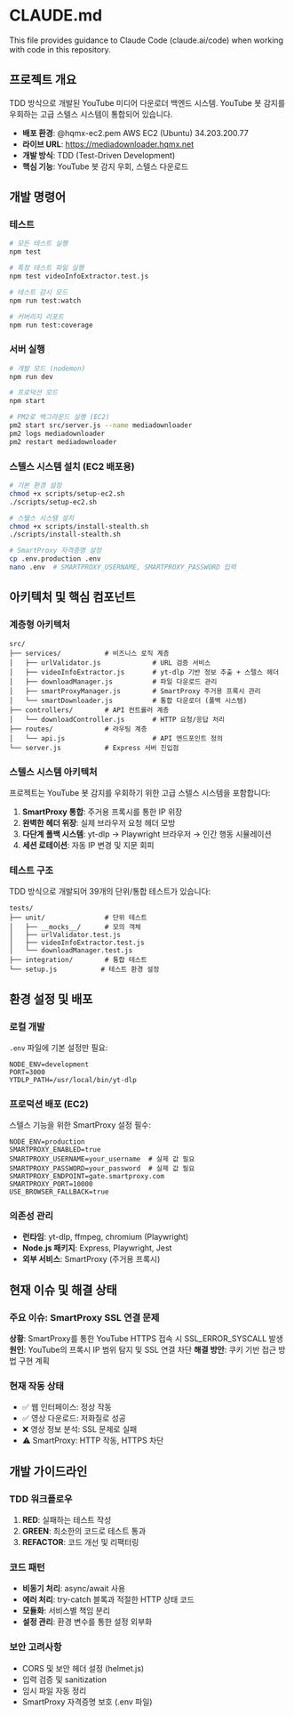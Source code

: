 # CLAUDE.md

This file provides guidance to Claude Code (claude.ai/code) when working with code in this repository.

## 프로젝트 개요

TDD 방식으로 개발된 YouTube 미디어 다운로더 백엔드 시스템. YouTube 봇 감지를 우회하는 고급 스텔스 시스템이 통합되어 있습니다.

- **배포 환경**: @hqmx-ec2.pem AWS EC2 (Ubuntu) 34.203.200.77 
- **라이브 URL**: https://mediadownloader.hqmx.net
- **개발 방식**: TDD (Test-Driven Development)
- **핵심 기능**: YouTube 봇 감지 우회, 스텔스 다운로드

## 개발 명령어

### 테스트
```bash
# 모든 테스트 실행
npm test

# 특정 테스트 파일 실행
npm test videoInfoExtractor.test.js

# 테스트 감시 모드
npm run test:watch

# 커버리지 리포트
npm run test:coverage
```

### 서버 실행
```bash
# 개발 모드 (nodemon)
npm run dev

# 프로덕션 모드
npm start

# PM2로 백그라운드 실행 (EC2)
pm2 start src/server.js --name mediadownloader
pm2 logs mediadownloader
pm2 restart mediadownloader
```

### 스텔스 시스템 설치 (EC2 배포용)
```bash
# 기본 환경 설정
chmod +x scripts/setup-ec2.sh
./scripts/setup-ec2.sh

# 스텔스 시스템 설치
chmod +x scripts/install-stealth.sh
./scripts/install-stealth.sh

# SmartProxy 자격증명 설정
cp .env.production .env
nano .env  # SMARTPROXY_USERNAME, SMARTPROXY_PASSWORD 입력
```

## 아키텍처 및 핵심 컴포넌트

### 계층형 아키텍처
```
src/
├── services/           # 비즈니스 로직 계층
│   ├── urlValidator.js             # URL 검증 서비스
│   ├── videoInfoExtractor.js       # yt-dlp 기반 정보 추출 + 스텔스 헤더
│   ├── downloadManager.js          # 파일 다운로드 관리
│   ├── smartProxyManager.js        # SmartProxy 주거용 프록시 관리
│   └── smartDownloader.js          # 통합 다운로더 (폴백 시스템)
├── controllers/        # API 컨트롤러 계층
│   └── downloadController.js       # HTTP 요청/응답 처리
├── routes/             # 라우팅 계층
│   └── api.js                      # API 엔드포인트 정의
└── server.js           # Express 서버 진입점
```

### 스텔스 시스템 아키텍처
프로젝트는 YouTube 봇 감지를 우회하기 위한 고급 스텔스 시스템을 포함합니다:

1. **SmartProxy 통합**: 주거용 프록시를 통한 IP 위장
2. **완벽한 헤더 위장**: 실제 브라우저 요청 헤더 모방
3. **다단계 폴백 시스템**: yt-dlp → Playwright 브라우저 → 인간 행동 시뮬레이션
4. **세션 로테이션**: 자동 IP 변경 및 지문 회피

### 테스트 구조
TDD 방식으로 개발되어 39개의 단위/통합 테스트가 있습니다:
```
tests/
├── unit/               # 단위 테스트
│   ├── __mocks__/      # 모의 객체
│   ├── urlValidator.test.js
│   ├── videoInfoExtractor.test.js
│   └── downloadManager.test.js
├── integration/        # 통합 테스트
└── setup.js           # 테스트 환경 설정
```

## 환경 설정 및 배포

### 로컬 개발
`.env` 파일에 기본 설정만 필요:
```env
NODE_ENV=development
PORT=3000
YTDLP_PATH=/usr/local/bin/yt-dlp
```

### 프로덕션 배포 (EC2)
스텔스 기능을 위한 SmartProxy 설정 필수:
```env
NODE_ENV=production
SMARTPROXY_ENABLED=true
SMARTPROXY_USERNAME=your_username  # 실제 값 필요
SMARTPROXY_PASSWORD=your_password  # 실제 값 필요
SMARTPROXY_ENDPOINT=gate.smartproxy.com
SMARTPROXY_PORT=10000
USE_BROWSER_FALLBACK=true
```

### 의존성 관리
- **런타임**: yt-dlp, ffmpeg, chromium (Playwright)
- **Node.js 패키지**: Express, Playwright, Jest
- **외부 서비스**: SmartProxy (주거용 프록시)

## 현재 이슈 및 해결 상태

### 주요 이슈: SmartProxy SSL 연결 문제
**상황**: SmartProxy를 통한 YouTube HTTPS 접속 시 SSL_ERROR_SYSCALL 발생
**원인**: YouTube의 프록시 IP 범위 탐지 및 SSL 연결 차단
**해결 방안**: 쿠키 기반 접근 방법 구현 계획

### 현재 작동 상태
- ✅ 웹 인터페이스: 정상 작동
- ✅ 영상 다운로드: 저화질로 성공
- ❌ 영상 정보 분석: SSL 문제로 실패
- ⚠️ SmartProxy: HTTP 작동, HTTPS 차단

## 개발 가이드라인

### TDD 워크플로우
1. **RED**: 실패하는 테스트 작성
2. **GREEN**: 최소한의 코드로 테스트 통과
3. **REFACTOR**: 코드 개선 및 리팩터링

### 코드 패턴
- **비동기 처리**: async/await 사용
- **에러 처리**: try-catch 블록과 적절한 HTTP 상태 코드
- **모듈화**: 서비스별 책임 분리
- **설정 관리**: 환경 변수를 통한 설정 외부화

### 보안 고려사항
- CORS 및 보안 헤더 설정 (helmet.js)
- 입력 검증 및 sanitization
- 임시 파일 자동 정리
- SmartProxy 자격증명 보호 (.env 파일)